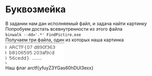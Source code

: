 # Буквозмейка
В задании нам дан исполняемый файл, и задача найти картинку  
Попробуем достать всевнутренности из этого файла  
`binwalk --dd='.*' FindPictire.exe`  
Получаем три файла, один из которых наша картинка  
![strings](https://github.com/Lip4ik/arctf/blob/main/misc/%D0%A1%D1%82%D0%B5%D0%B3%D0%B0%D0%BD%D0%BE%D0%BF%D0%BE%D0%BD%D0%B3/solve/data.jpg)  
Наш флаг arctf{yfuyZ3YGas60hDUI3exx}  
 
